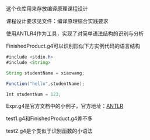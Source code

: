 这个仓库用来存放编译原理课程设计

课程设计要求见文件：编译原理综合实践要求



使用ANTLR4作为工具，实现了对简单语法结构的识别与分析

FinishedProduct.g4可以识别形似下方实例代码的语言结构

```java
#include <stdio.h>
#include <String>

String studentName = xiaowang;

Function("hello",studentName);

Int studentNum = 123;

```

Expr.g4是官方文档中的小例子，官方地址：[ANTLR](https://www.antlr.org/index.html)

test1.g4和FinishedProduct.g4差不多

test2.g4是个类似于识别函数的小语法



